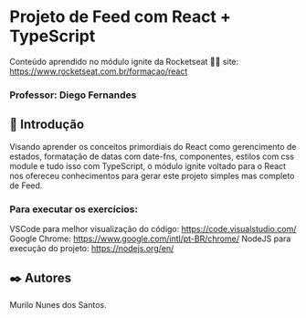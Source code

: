 # Projeto de Feed com React + TypeScript

Conteúdo aprendido no módulo ignite da Rocketseat 💜🚀
site: https://www.rocketseat.com.br/formacao/react

### Professor: Diego Fernandes

## 🚀 Introdução

Visando aprender os conceitos primordiais do React como gerencimento de estados, formatação de datas com date-fns, componentes, estilos com css module e tudo isso com TypeScript, o módulo ignite voltado para o React nos ofereceu conhecimentos para gerar este projeto simples mas completo de Feed.  

### Para executar os exercícios: 

VSCode para melhor visualização do código: https://code.visualstudio.com/ 
Google Chrome: https://www.google.com/intl/pt-BR/chrome/ 
NodeJS para execução do projeto: https://nodejs.org/en/

## ✒️ Autores
Murilo Nunes dos Santos.
